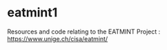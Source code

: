 # eatmint1

Resources and code relating to the EATMINT Project : https://www.unige.ch/cisa/eatmint/
